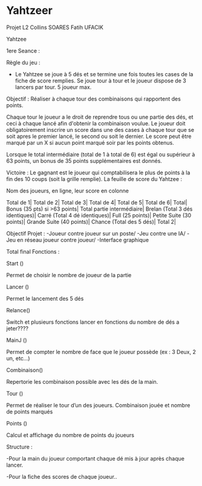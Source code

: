 # Yahtzeer
Projet L2 Collins SOARES Fatih UFACIK

Yahtzee

1ere Seance :

Règle du jeu :

- Le Yahtzee se joue à 5 dés et se termine une fois toutes les cases de la fiche de score remplies.
Se joue tour à tour et le joueur dispose de 3 lancers par tour.
5 joueur max.

Objectif :
Réaliser à chaque tour des combinaisons qui rapportent des points.

Chaque tour le joueur a le droit de reprendre tous ou une partie des dés, et ceci à chaque lancé afin d'obtenir la combinaison voulue. Le joueur doit obligatoirement inscrire un score dans une des cases à chaque tour que se soit apres le premier lancé, le second ou soit le dernier. Le score peut être marqué par un X si aucun point marqué soir par les points obtenus.

Lorsque le total intermédiaire (total de 1 à total de 6) est égal ou supérieur à 63 points, un bonus de 35 points supplémentaires est donnés.

Victoire :
Le gagnant est le joueur qui comptabilisera le plus de points à la fin des 10 coups (soit la grille remplie).
La feuille de score du Yahtzee :

Nom des joueurs, en ligne, leur score en colonne

Total de 1|
Total de 2|
Total de 3|
Total de 4|
Total de 5|
Total de 6|
Total|
Bonus (35 pts) si >63 points|
Total partie intermédiaire|
Brelan (Total 3 dés identiques)|
Carré (Total 4 dé identiques)|
Full (25 points)|
Petite Suite (30 points)|
Grande Suite (40 points)|
Chance (Total des 5 dés)|
Total 2|

Objectif Projet :
-Joueur contre joueur sur un poste/
-Jeu contre une IA/
-Jeu en réseau joueur contre joueur/
-Interface graphique

Total final
Fonctions :

Start () 

Permet de choisir le nombre de joueur de la partie

Lancer ()

Permet le lancement des 5 dés

Relance()

Switch et plusieurs fonctions lancer en fonctions du nombre de dés a jeter???? 

MainJ  ()

Permet de compter le nombre de face que le joueur possède (ex : 3 Deux, 2 un, etc...)

Combinaison()

Repertorie les combinaison possible avec les dés de la main.

Tour ()

Permet de réaliser le tour d’un des joueurs. Combinaison jouée et nombre de points marqués

Points ()

Calcul et affichage du nombre de points du joueurs


Structure : 

-Pour la main du joueur comportant chaque dé mis à jour après chaque lancer.

-Pour la fiche des scores de chaque joueur..



